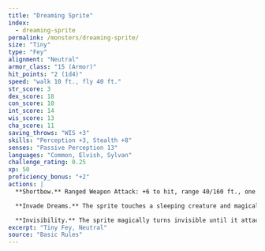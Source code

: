 ```yaml
---
title: "Dreaming Sprite"
index:
  - dreaming-sprite
permalink: /monsters/dreaming-sprite/
size: "Tiny"
type: "Fey"
alignment: "Neutral"
armor_class: "15 (Armor)"
hit_points: "2 (1d4)"
speed: "walk 10 ft., fly 40 ft."
str_score: 3
dex_score: 18
con_score: 10
int_score: 14
wis_score: 13
cha_score: 11
saving_throws: "WIS +3"
skills: "Perception +3, Stealth +8"
senses: "Passive Perception 13"
languages: "Common, Elvish, Sylvan"
challenge_rating: 0.25
xp: 50
proficiency_bonus: "+2"
actions: |
  **Shortbow.** Ranged Weapon Attack: +6 to hit, range 40/160 ft., one target. Hit: 1 piercing damage, and the target must succeed on a DC 10 Constitution saving throw or become poisoned for 1 minute. If its saving throw result is 5 or lower, the poisoned target falls unconscious for the same duration, or until it takes damage or another creature takes an action to shake it awake.

  **Invade Dreams.** The sprite touches a sleeping creature and magically enters its dreams. It enters a trance state, during which the sprite is aware of its surroundings, but can’t take actions or move. The sprite appears in the target’s dreams and can converse with the target as long as it remains asleep. The sprite can also shapechange in the dream, shape the environment of the dream, creating landscapes, objects, and other images. The sprite can emerge from the trance at any time, ending the effect.

  **Invisibility.** The sprite magically turns invisible until it attacks or casts a spell, or until its concentration ends (as if concentrating on a spell). Any equipment the sprite wears or carries is invisible with it.
excerpt: "Tiny Fey, Neutral"
source: "Basic Rules"
---
```

